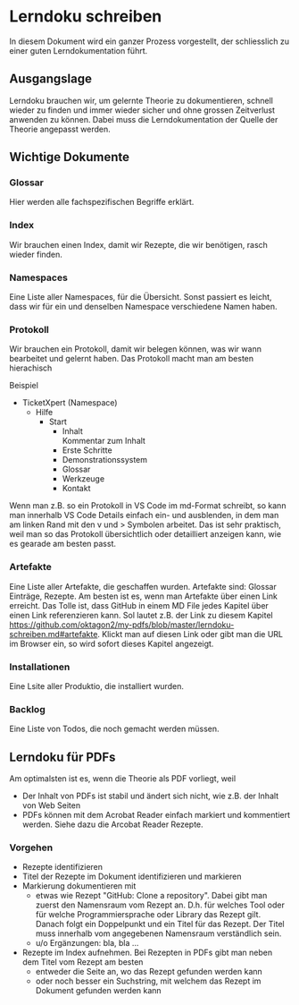 # Lerndoku schreiben
In diesem Dokument wird ein ganzer Prozess vorgestellt, der schliesslich zu einer guten Lerndokumentation führt.

## Ausgangslage
Lerndoku brauchen wir, um gelernte Theorie zu dokumentieren, schnell wieder zu finden und immer wieder sicher und ohne grossen Zeitverlust anwenden zu können. Dabei muss die Lerndokumentation der Quelle der Theorie angepasst werden.

## Wichtige Dokumente
### Glossar
Hier werden alle fachspezifischen Begriffe erklärt.

### Index
Wir brauchen einen Index, damit wir Rezepte, die wir benötigen, rasch wieder finden.

### Namespaces
Eine Liste aller Namespaces, für die Übersicht. Sonst passiert es leicht, dass wir für ein und denselben Namespace verschiedene Namen haben.

### Protokoll
Wir brauchen ein Protokoll, damit wir belegen können, was wir wann bearbeitet und gelernt haben. Das Protokoll macht man am besten hierachisch

Beispiel
* TicketXpert (Namespace)
  * Hilfe
    * Start
      * Inhalt  
        Kommentar zum Inhalt
      * Erste Schritte
      * Demonstrationssystem
      * Glossar
      * Werkzeuge
      * Kontakt

Wenn man z.B. so ein Protokoll in VS Code im md-Format schreibt, so kann man innerhalb VS Code Details einfach ein- und ausblenden, in dem man am linken Rand mit den v und > Symbolen arbeitet. Das ist sehr praktisch, weil man so das Protokoll übersichtlich oder detailliert anzeigen kann, wie es gearade am besten passt.

### Artefakte
Eine Liste aller Artefakte, die geschaffen wurden. Artefakte sind: Glossar Einträge, Rezepte. Am besten ist es, wenn man Artefakte über einen Link erreicht. Das Tolle ist, dass GitHub in einem MD File jedes Kapitel über einen Link referenzieren kann. Sol lautet z.B. der Link zu diesem Kapitel https://github.com/oktagon2/my-pdfs/blob/master/lerndoku-schreiben.md#artefakte. Klickt man auf diesen Link oder gibt man die URL im Browser ein, so wird sofort dieses Kapitel angezeigt.

### Installationen
Eine Lsite aller Produktio, die installiert wurden.

### Backlog
Eine Liste von Todos, die noch gemacht werden müssen.

## Lerndoku für PDFs
Am optimalsten ist es, wenn die Theorie als PDF vorliegt, weil
* Der Inhalt von PDFs ist stabil und ändert sich nicht, wie z.B. der Inhalt von Web Seiten
* PDFs können mit dem Acrobat Reader einfach markiert und kommentiert werden. Siehe dazu die Arcobat Reader Rezepte.

### Vorgehen
* Rezepte identifizieren
* Titel der Rezepte im Dokument identifizieren und markieren
* Markierung dokumentieren mit 
  *  etwas wie Rezept "GitHub: Clone a repository". Dabei gibt man zuerst den Namensraum vom Rezept an. D.h. für welches Tool oder für welche Programmiersprache oder Library das Rezept gilt. Danach folgt ein Doppelpunkt und ein Titel für das Rezept. Der Titel muss innerhalb vom angegebenen Namensraum verständlich sein. 
  *  u/o Ergänzungen: bla, bla ...
* Rezepte im Index aufnehmen. Bei Rezepten in PDFs gibt man neben dem Titel vom Rezept am besten
  *  entweder die Seite an, wo das Rezept gefunden werden kann
  *  oder noch besser ein Suchstring, mit welchem das Rezept im Dokument gefunden werden kann

